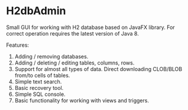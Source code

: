 # H2dbAdmin
Small GUI for working with H2 database based on JavaFX library.
For correct operation requires the latest version of Java 8.

Features:

1. Adding / removing databases.
2. Adding / deleting / editing tables, columns, rows.
3. Support for almost all types of data. Direct downloading CLOB/BLOB from/to cells of tables.
4. Simple text search.
5. Basic recovery tool.
6. Simple SQL console.
7. Basic functionality for working with views and triggers.



